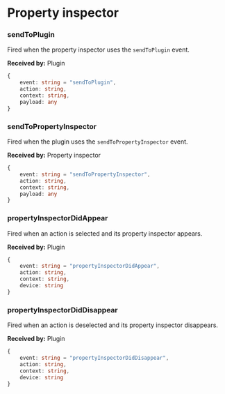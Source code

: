 # Property inspector

### sendToPlugin

Fired when the property inspector uses the `sendToPlugin` event.

**Received by:** Plugin

```ts
{
	event: string = "sendToPlugin",
	action: string,
	context: string,
	payload: any
}
```

### sendToPropertyInspector

Fired when the plugin uses the `sendToPropertyInspector` event.

**Received by:** Property inspector

```ts
{
	event: string = "sendToPropertyInspector",
	action: string,
	context: string,
	payload: any
}
```

### propertyInspectorDidAppear

Fired when an action is selected and its property inspector appears.

**Received by:** Plugin

```ts
{
	event: string = "propertyInspectorDidAppear",
	action: string,
	context: string,
	device: string
}
```

### propertyInspectorDidDisappear

Fired when an action is deselected and its property inspector disappears.

**Received by:** Plugin

```ts
{
	event: string = "propertyInspectorDidDisappear",
	action: string,
	context: string,
	device: string
}
```

